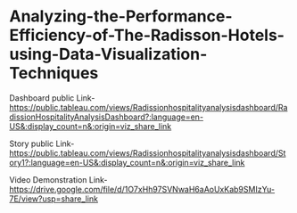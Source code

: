 # Analyzing-the-Performance-Efficiency-of-The-Radisson-Hotels-using-Data-Visualization-Techniques


Dashboard public Link- https://public.tableau.com/views/Radissionhospitalityanalysisdashboard/RadissionHospitalityAnalysisDashboard?:language=en-US&:display_count=n&:origin=viz_share_link

Story public Link- https://public.tableau.com/views/Radissionhospitalityanalysisdashboard/Story1?:language=en-US&:display_count=n&:origin=viz_share_link

Video Demonstration Link- https://drive.google.com/file/d/1O7xHh97SVNwaH6aAoUxKab9SMIzYu-7E/view?usp=share_link
